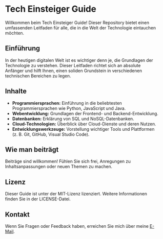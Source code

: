 # Tech Einsteiger Guide

Willkommen beim Tech Einsteiger Guide! Dieser Repository bietet einen umfassenden Leitfaden für alle, die in die Welt der Technologie eintauchen möchten.

## Einführung
In der heutigen digitalen Welt ist es wichtiger denn je, die Grundlagen der Technologie zu verstehen. Dieser Leitfaden richtet sich an absolute Anfänger und hilft Ihnen, einen soliden Grundstein in verschiedenen technischen Bereichen zu legen.

## Inhalte
- **Programmiersprachen:** Einführung in die beliebtesten Programmiersprachen wie Python, JavaScript und Java.
- **Webentwicklung:** Grundlagen der Frontend- und Backend-Entwicklung.
- **Datenbanken:** Erklärung von SQL und NoSQL-Datenbanken.
- **Cloud-Technologien:** Überblick über Cloud-Dienste und deren Nutzen.
- **Entwicklungswerkzeuge:** Vorstellung wichtiger Tools und Plattformen (z. B. Git, GitHub, Visual Studio Code).

## Wie man beiträgt
Beiträge sind willkommen! Fühlen Sie sich frei, Anregungen zu Inhaltsanpassungen oder neuen Themen zu machen.

## Lizenz
Dieser Guide ist unter der MIT-Lizenz lizenziert. Weitere Informationen finden Sie in der LICENSE-Datei.

## Kontakt
Wenn Sie Fragen oder Feedback haben, erreichen Sie mich über meine [E-Mail](mailto:your-email@example.com).